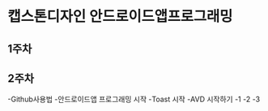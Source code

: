 # 캡스톤디자인 안드로이드앱프로그래밍

## 1주차

## 2주차

  -Github사용법
  -안드로이드앱 프로그래밍 시작
    -Toast 시작
    -AVD 시작하기
      -1
      -2
      -3
